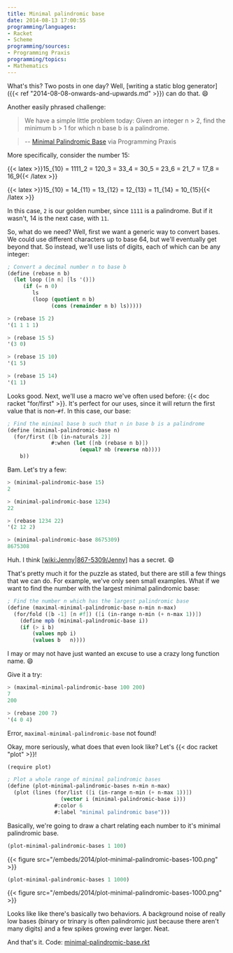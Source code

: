 ```yaml
---
title: Minimal palindromic base
date: 2014-08-13 17:00:55
programming/languages:
- Racket
- Scheme
programming/sources:
- Programming Praxis
programming/topics:
- Mathematics
---
```

What's this? Two posts in one day? Well, [writing a static blog generator]({{< ref "2014-08-08-onwards-and-upwards.md" >}}) can do that. :smile:

Another easily phrased challenge:


> We have a simple little problem today: Given an integer n > 2, find the minimum b > 1 for which n base b is a palindrome.

> -- <a href="http://programmingpraxis.com/2014/08/05/minimal-palindromic-base/">Minimal Palindromic Base</a> via Programming Praxis



<!--more-->

More specifically, consider the number 15:

{{< latex >}}15_{10} = 1111_2 = 120_3 = 33_4 = 30_5 = 23_6 = 21_7 = 17_8 = 16_9{{< /latex >}}



{{< latex >}}15_{10} = 14_{11} = 13_{12} = 12_{13} = 11_{14} = 10_{15}{{< /latex >}}

In this case, `2` is our golden number, since `1111` is a palindrome. But if it wasn't, 14 is the next case, with `11`.

So, what do we need? Well, first we want a generic way to convert bases. We could use different characters up to base 64, but we'll eventually get beyond that. So instead, we'll use lists of digits, each of which can be any integer:

```scheme
; Convert a decimal number n to base b
(define (rebase n b)
  (let loop ([n n] [ls '()])
     (if (= n 0)
        ls
        (loop (quotient n b)
              (cons (remainder n b) ls)))))
```

```scheme
> (rebase 15 2)
'(1 1 1 1)

> (rebase 15 5)
'(3 0)

> (rebase 15 10)
'(1 5)

> (rebase 15 14)
'(1 1)
```

Looks good. Next, we'll use a macro we've often used before: {{< doc racket "for/first" >}}. It's perfect for our uses, since it will return the first value that is non-`#f`. In this case, our base:

```scheme
; Find the minimal base b such that n in base b is a palindrome
(define (minimal-palindromic-base n)
  (for/first ([b (in-naturals 2)]
              #:when (let ([nb (rebase n b)])
                       (equal? nb (reverse nb))))
    b))
```

Bam. Let's try a few:

```scheme
> (minimal-palindromic-base 15)
2

> (minimal-palindromic-base 1234)
22

> (rebase 1234 22)
'(2 12 2)

> (minimal-palindromic-base 8675309)
8675308
```

Huh. I think [[wiki:Jenny|867-5309/Jenny]]() has a secret. :smile:

That's pretty much it for the puzzle as stated, but there are still a few things that we can do. For example, we've only seen small examples. What if we want to find the number with the largest minimal palindromic base:

```scheme
; Find the number n which has the largest palindromic base
(define (maximal-minimal-palindromic-base n-min n-max)
  (for/fold ([b -1] [n #f]) ([i (in-range n-min (+ n-max 1))])
    (define mpb (minimal-palindromic-base i))
    (if (> i b)
        (values mpb i)
        (values b   n))))
```

I may or may not have just wanted an excuse to use a crazy long function name. :smile:

Give it a try:

```scheme
> (maximal-minimal-palindromic-base 100 200)
7
200

> (rebase 200 7)
'(4 0 4)
```

Error, `maximal-minimal-palindromic-base` not found!

Okay, more seriously, what does that even look like? Let's {{< doc racket "plot" >}}!

```scheme
(require plot)

; Plot a whole range of minimal palindromic bases
(define (plot-minimal-palindromic-bases n-min n-max)
  (plot (lines (for/list ([i (in-range n-min (+ n-max 1))])
                 (vector i (minimal-palindromic-base i)))
               #:color 6
               #:label "minimal palindromic base")))
```

Basically, we're going to draw a chart relating each number to it's minimal palindromic base.

```scheme
(plot-minimal-palindromic-bases 1 100)
```

{{< figure src="/embeds/2014/plot-minimal-palindromic-bases-100.png" >}}

```scheme
(plot-minimal-palindromic-bases 1 1000)
```

{{< figure src="/embeds/2014/plot-minimal-palindromic-bases-1000.png" >}}

Looks like like there's basically two behaviors. A background noise of really low bases (binary or trinary is often palindromic just because there aren't many digits) and a few spikes growing ever larger. Neat.

And that's it. Code: <a href="https://github.com/jpverkamp/small-projects/blob/master/blog/minimal-palindromic-base.rkt">minimal-palindromic-base.rkt</a>
